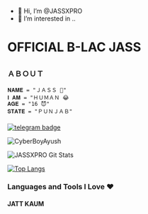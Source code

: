 - 👋 Hi, I’m @JASSXPRO
- 👀 I’m interested in ..
#  OFFICIAL B-LAC JASS
##

###  ＡＢＯＵＴ

```ＰＹＴＨＯＮ"
𝐍𝐀𝐌𝐄 = "ＪＡＳＳ 💖"
𝐈 𝐀𝐌 = "ＨＵＭＡＮ 😂
𝐀𝐆𝐄 = "16 😈"
𝐒𝐓𝐀𝐓𝐄 = "ＰＵＮＪＡＢ"
```
#### 
[![telegram badge](https://img.shields.io/badge/CONTACT-ME-30302f?style=for-the-badge&logo=telegram)](https://t.me/JATTGAMINGYT11)
<p align="left"> <img src="https://komarev.com/ghpvc/?username=JATTGAMINGYT11=Profile%20Views&color=orange&style=flat-square" alt="CyberBoyAyush" /> </p>


![JASSXPRO Git Stats](https://github-readme-stats.vercel.app/api?username=JASSXPRO&include_all_commits=true&count_private=true&theme=highcontrast)


[![Top Langs](https://github-readme-stats.vercel.app/api/top-langs/?username=JASSXPRO&layout=compact&theme=radical)](https://github.com/JASSXPRO)


### Languages and Tools I Love ❤️
#### JATT KAUM
